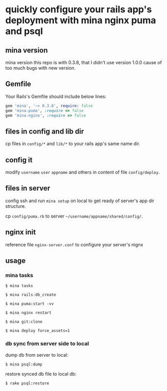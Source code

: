 # quickly configure your rails app's deployment with mina nginx puma and psql


## mina version

mina version this repo is with 0.3.8, that I didn't use version 1.0.0 cause of too much bugs with new version.


## Gemfile

Your Rails's Gemfile should include below lines:

~~~ruby
gem 'mina', '~> 0.3.8', require: false
gem 'mina-puma', :require => false
gem 'mina-nginx', :require => false
~~~



## files in config and lib dir

cp files in `config/*` and `lib/*` to your rails app's same name dir.




## config it

modify `username` `user` `appname` and others in content of file `config/deploy`.




## files in server

config ssh and run `mina setup` on local to get ready of server's app dir structure.

cp `config/puma.rb` to server `~/username/appname/shared/config/`.



## nginx init

reference file `nginx-server.conf` to configure your server's nignx 



## usage

### mina tasks

    $ mina tasks

    $ mina rails:db_create

    $ mina puma:start -vv

    $ mina nginx restart

    $ mina git:clone

    $ mina deploy force_assets=1





### db sync from server side to local

dump db from server to local:

    $ mina psql:dump


restore synced db file to local db:

    $ rake psql:restore

